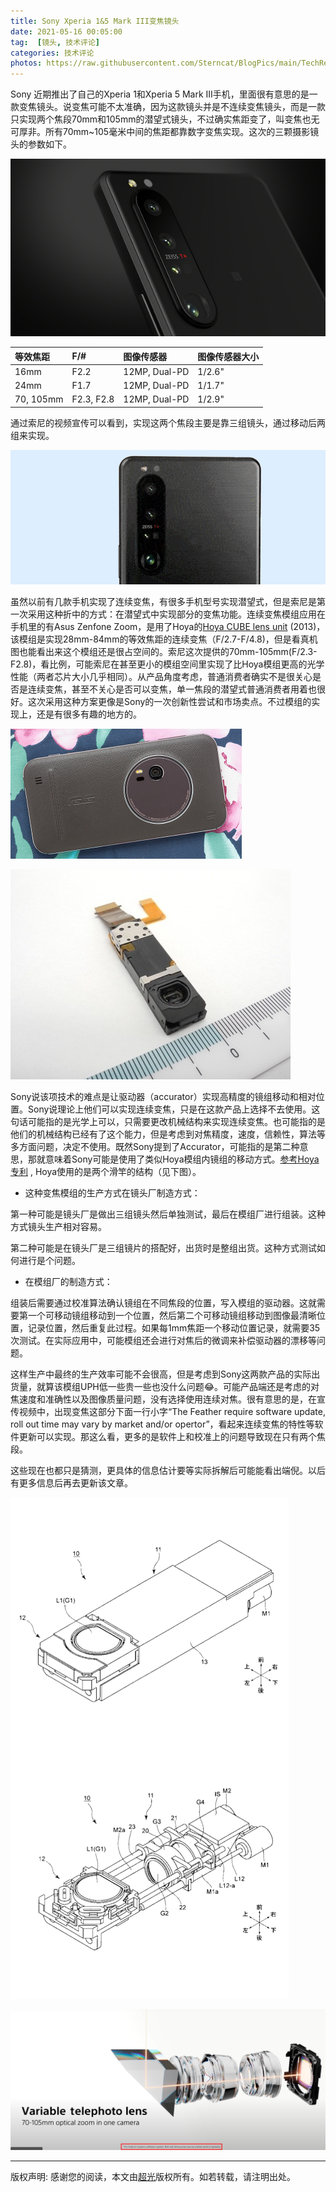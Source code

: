 ```yaml
---
title: Sony Xperia 1&5 Mark III变焦镜头
date: 2021-05-16 00:05:00
tag:  [镜头, 技术评论]
categories: 技术评论
photos: https://raw.githubusercontent.com/Sterncat/BlogPics/main/TechReview/1-SonyZoom/1.png
---
```


Sony 近期推出了自己的Xperia 1和Xperia 5 Mark III手机，里面很有意思的是一款变焦镜头。说变焦可能不太准确，因为这款镜头并是不连续变焦镜头，而是一款只实现两个焦段70mm和105mm的潜望式镜头，不过确实焦距变了，叫变焦也无可厚非。所有70mm~105毫米中间的焦距都靠数字变焦实现。这次的三颗摄影镜头的参数如下。

<!--more-->

![](https://raw.githubusercontent.com/Sterncat/BlogPics/main/TechReview/1-SonyZoom/2.jpg)

| 等效焦距  | F/#        | 图像传感器    | 图像传感器大小 |
| :-------- | :--------- | :------------ | -------------- |
| 16mm      | F2.2       | 12MP, Dual-PD | 1/2.6"         |
| 24mm      | F1.7       | 12MP, Dual-PD | 1/1.7"         |
| 70, 105mm | F2.3, F2.8 | 12MP, Dual-PD | 1/2.9"         |

通过索尼的视频宣传可以看到，实现这两个焦段主要是靠三组镜头，通过移动后两组来实现。

![](https://raw.githubusercontent.com/Sterncat/BlogPics/main/TechReview/1-SonyZoom/3.gif)

虽然以前有几款手机实现了连续变焦，有很多手机型号实现潜望式，但是索尼是第一次采用这种折中的方式：在潜望式中实现部分的变焦功能。连续变焦模组应用在手机里的有Asus Zenfone Zoom，是用了Hoya的[Hoya CUBE lens unit](https://www.hoya.co.jp/english/company/news/20130801.html) (2013)，该模组是实现28mm-84mm的等效焦距的连续变焦（F/2.7-F/4.8)，但是看真机图也能看出来这个模组还是很占空间的。索尼这次提供的70mm-105mm(F/2.3-F2.8)，看比例，可能索尼在甚至更小的模组空间里实现了比Hoya模组更高的光学性能（两者芯片大小几乎相同）。从产品角度考虑，普通消费者确实不是很关心是否是连续变焦，甚至不关心是否可以变焦，单一焦段的潜望式普通消费者用着也很好。这次采用这种方案更像是Sony的一次创新性尝试和市场卖点。不过模组的实现上，还是有很多有趣的地方的。

<img src="https://raw.githubusercontent.com/Sterncat/BlogPics/main/TechReview/1-SonyZoom/4.jpg" style="zoom:50%;" />

![](https://raw.githubusercontent.com/Sterncat/BlogPics/main/TechReview/1-SonyZoom/5.jpg)

Sony说该项技术的难点是让驱动器（accurator）实现高精度的镜组移动和相对位置。Sony说理论上他们可以实现连续变焦，只是在这款产品上选择不去使用。这句话可能指的是光学上可以，只需要更改机械结构来实现连续变焦。也可能指的是他们的机械结构已经有了这个能力，但是考虑到对焦精度，速度，信赖性，算法等多方面问题，决定不使用。既然Sony提到了Accurator，可能指的是第二种意思，那就意味着Sony可能是使用了类似Hoya模组内镜组的移动方式。[参考Hoya专利](https://patentimages.storage.googleapis.com/31/05/13/42943b59e3e33a/JP2015079047A.pdf) , Hoya使用的是两个滑竿的结构（见下图）。

* 这种变焦模组的生产方式在镜头厂制造方式：

第一种可能是镜头厂是做出三组镜头然后单独测试，最后在模组厂进行组装。这种方式镜头生产相对容易。

第二种可能是在镜头厂是三组镜片的搭配好，出货时是整组出货。这种方式测试如何进行是个问题。

* 在模组厂的制造方式：

组装后需要通过校准算法确认镜组在不同焦段的位置，写入模组的驱动器。这就需要第一个可移动镜组移动到一个位置，然后第二个可移动镜组移动到图像最清晰位置，记录位置，然后重复此过程。如果每1mm焦距一个移动位置记录，就需要35次测试。在实际应用中，可能模组还会进行对焦后的微调来补偿驱动器的漂移等问题。

这样生产中最终的生产效率可能不会很高，但是考虑到Sony这两款产品的实际出货量，就算该模组UPH低一些贵一些也没什么问题😂。可能产品端还是考虑的对焦速度和准确性以及图像质量问题，没有选择使用连续对焦。很有意思的是，在宣传视频中，出现变焦这部分下面一行小字“The Feather require software update, roll out time may vary by market and/or opertor”，看起来连续变焦的特性等软件更新可以实现。那这么看，更多的是软件上和校准上的问题导致现在只有两个焦段。

这些现在也都只是猜测，更具体的信息估计要等实际拆解后可能能看出端倪。以后有更多信息后再去更新该文章。

![](https://raw.githubusercontent.com/Sterncat/BlogPics/main/TechReview/1-SonyZoom/6.jpg)

![](https://raw.githubusercontent.com/Sterncat/BlogPics/main/TechReview/1-SonyZoom/7.png)





-----

版权声明: 感谢您的阅读，本文由[超光](https://faster-than-light.net/)版权所有。如若转载，请注明出处。



